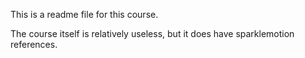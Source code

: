 This is a readme file for this course.

The course itself is relatively useless, but it does have sparklemotion references.
